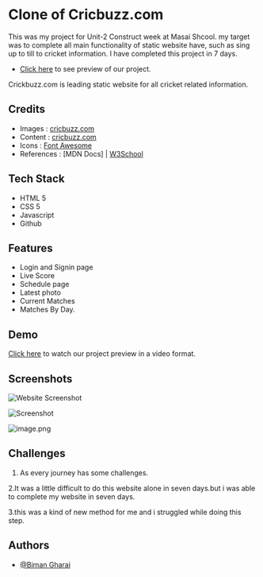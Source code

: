 
# Clone of Cricbuzz.com
This was my project for Unit-2 Construct week at Masai Shcool.
my target was to complete all main functionality of static website have, such as sing up to till to cricket information.
I have completed this project in 7 days.

- [Click here](https://profound-kleicha-a650c2.netlify.app/) to see preview of our project.

Crickbuzz.com is leading static website for all cricket related information.




## Credits

 - Images : [cricbuzz.com](https://www.cricbuzz.com/)
 - Content : [cricbuzz.com](https://www.cricbuzz.com/)
 - Icons : [Font Awesome](https://fontawesome.com/)
 - References : [MDN Docs] | [W3School](https://www.w3schools.com/)

## Tech Stack

- HTML 5
- CSS 5
- Javascript
- Github
## Features

- Login and Signin page
- Live Score
- Schedule page
- Latest photo
- Current Matches
- Matches By Day.



## Demo

[Click here](https://drive.google.com/file/d/1WsoUVt4ZV-XbleWwRH23G8uyHqJEILXB/view?usp=sharing) to watch our project preview in a video format. 


## Screenshots

![Website Screenshot](blob:https://web.whatsapp.com/b520d55d-34c9-4b08-9a40-fa496d1d97c6)

![Screenshot](blob:https://web.whatsapp.com/89387ce3-44bd-468b-a6cc-6ad95be58484)

![image.png](blob:https://web.whatsapp.com/0b256ec1-64e3-4d12-8cef-c33bdb16ce64)


## Challenges

1. As every journey has some challenges. 

2.It was a little difficult to do this website alone in seven days.but i was able to complete my website in seven days.

3.this was a kind of new method for me and i struggled while doing this step.


## Authors

- [@Biman Gharai](https://github.com/Biman721443)
